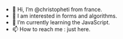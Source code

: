 - 👋 Hi, I’m @christopheti from france.
- 👀 I am interested in forms and algorithms.
- 🌱 I’m currently learning the JavaScript.
- 📫 How to reach me : just here.

<!---
christopheti/christopheti is a ✨ special ✨ repository because its `README.md` (this file) appears on your GitHub profile.
You can click the Preview link to take a look at your changes.
--->
